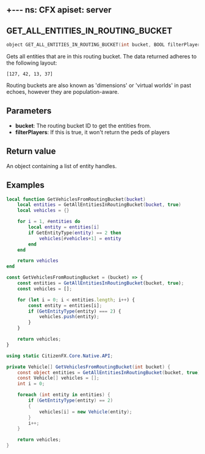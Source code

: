 +---
ns: CFX
apiset: server
---

## GET_ALL_ENTITIES_IN_ROUTING_BUCKET

```c
object GET_ALL_ENTITIES_IN_ROUTING_BUCKET(int bucket, BOOL filterPlayers);
```

Gets all entities that are in this routing bucket.
The data returned adheres to the following layout:
```
[127, 42, 13, 37]
```

Routing buckets are also known as 'dimensions' or 'virtual worlds' in past echoes, however they are population-aware.

## Parameters

- **bucket**: The routing bucket ID to get the entities from.
- **filterPlayers**: If this is true, it won't return the peds of players

## Return value

An object containing a list of entity handles.

## Examples

```lua
local function GetVehiclesFromRoutingBucket(bucket)
    local entities = GetAllEntitiesInRoutingBucket(bucket, true)
    local vehicles = {}

    for i = 1, #entities do
        local entity = entities[i]
        if GetEntityType(entity) == 2 then
            vehicles[#vehicles+1] = entity
        end
    end

    return vehicles
end
```

```js
const GetVehiclesFromRoutingBucket = (bucket) => {
    const entities = GetAllEntitiesInRoutingBucket(bucket, true);
    const vehicles = [];

    for (let i = 0; i < entities.length; i++) {
        const entity = entities[i];
        if (GetEntityType(entity) === 2) {
            vehicles.push(entity);
        }
    }

    return vehicles;
}
```

```cs
using static CitizenFX.Core.Native.API;

private Vehicle[] GetVehiclesFromRoutingBucket(int bucket) {
    const object entities = GetAllEntitiesInRoutingBucket(bucket, true);
    const Vehicle[] vehicles = [];
    int i = 0;

    foreach (int entity in entities) {
        if (GetEntityType(entity) == 2)
        {
            vehicles[i] = new Vehicle(entity);
        }
        i++;
    }

    return vehicles;
}
```